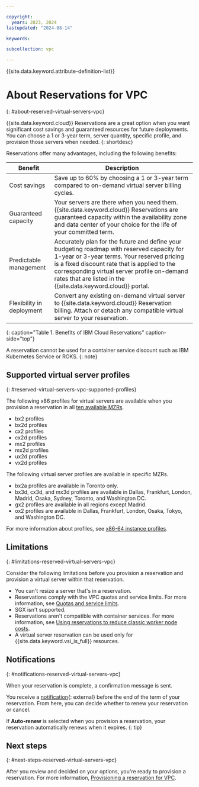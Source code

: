 ```yaml
---

copyright:
  years: 2023, 2024
lastupdated: "2024-08-14"

keywords:

subcollection: vpc

---
```


{{site.data.keyword.attribute-definition-list}}

# About Reservations for VPC
{: #about-reserved-virtual-servers-vpc}

{{site.data.keyword.cloud}} Reservations are a great option when you want significant cost savings and guaranteed resources for future deployments. You can choose a 1 or 3-year term, server quantity, specific profile, and provision those servers when needed.
{: shortdesc}

Reservations offer many advantages, including the following benefits:

| Benefit | Description |
| ----- | ----- |
| Cost savings | Save up to 60% by choosing a 1 or 3-year term compared to on-demand virtual server billing cycles. |
| Guaranteed capacity | Your servers are there when you need them. {{site.data.keyword.cloud}} Reservations are guaranteed capacity within the availability zone and data center of your choice for the life of your committed term. |
| Predictable management | Accurately plan for the future and define your budgeting roadmap with reserved capacity for 1-year or 3-year terms. Your reserved pricing is a fixed discount rate that is applied to the corresponding virtual server profile on-demand rates that are listed in the {{site.data.keyword.cloud}} portal. |
| Flexibility in deployment | Convert any existing on-demand virtual server to {{site.data.keyword.cloud}} Reservation billing. Attach or detach any compatible virtual server to your reservation. |
{: caption="Table 1. Benefits of IBM Cloud Reservations" caption-side="top"}

A reservation cannot be used for a container service discount such as IBM Kubernetes Service or ROKS.
{: note}

## Supported virtual server profiles
{: #reserved-virtual-servers-vpc-supported-profiles}

The following x86 profiles for virtual servers are available when you provision a reservation in all [ten available MZRs](/docs/overview?topic=overview-locations).

* bx2 profiles
* bx2d profiles
* cx2 profiles
* cx2d profiles
* mx2 profiles
* mx2d profiles
* ux2d profiles
* vx2d profiles

The following virtual server profiles are available in specific MZRs.

* bx2a profiles are available in Toronto only.
* bx3d, cx3d, and mx3d profiles are available in Dallas, Frankfurt, London, Madrid, Osaka, Sydney, Toronto, and Washington DC.
* gx2 profiles are available in all regions except Madrid.
* ox2 profiles are available in Dallas, Frankfurt, London, Osaka, Tokyo, and Washington DC.

For more information about profiles, see [x86-64 instance profiles](/docs/vpc?topic=vpc-profiles).

## Limitations
{: #limitations-reserved-virtual-servers-vpc}

Consider the following limitations before you provision a reservation and provision a virtual server within that reservation.

* You can't resize a server that's in a reservation.
* Reservations comply with the VPC quotas and service limits. For more information, see [Quotas and service limits](/docs/vpc?topic=vpc-quotas).
* SGX isn't supported.
* Reservations aren't compatible with container services. For more information, see [Using reservations to reduce classic worker node costs](/docs/containers?topic=containers-reservations).
* A virtual server reservation can be used only for {{site.data.keyword.vsi_is_full}} resources.

## Notifications
{: #notifications-reserved-virtual-servers-vpc}

When your reservation is complete, a confirmation message is sent.

You receive a [notification](https://cloud.ibm.com/user/notifications){: external} before the end of the term of your reservation. From here, you can decide whether to renew your reservation or cancel.

If **Auto-renew** is selected when you provision a reservation, your reservation automatically renews when it expires.
{: tip}

## Next steps
{: #next-steps-reserved-virtual-servers-vpc}

After you review and decided on your options, you're ready to provision a reservation. For more information, [Provisioning a reservation for VPC](/docs/vpc?topic=vpc-provisioning-reserved-capacity-vpc).
